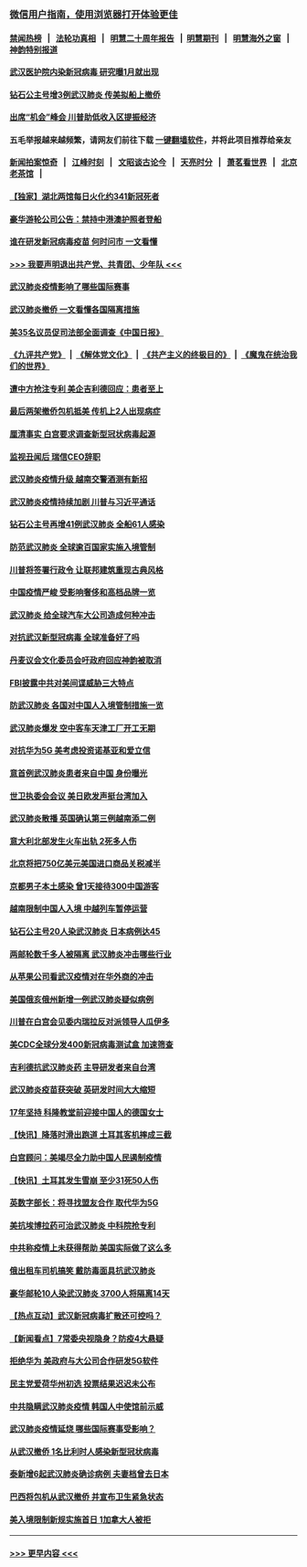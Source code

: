 ### [微信用户指南，使用浏览器打开体验更佳](https://github.com/gfw-breaker/banned-news1/blob/master/indexes/wechat-guide.md?t=0)
#### [禁闻热榜](热点新闻.md?t=0)  &nbsp;&nbsp;|&nbsp;&nbsp; [法轮功真相](https://github.com/gfw-breaker/truth/blob/master/README.md?t=0) &nbsp;&nbsp;|&nbsp;&nbsp; [明慧二十周年报告](https://github.com/gfw-breaker/mh-reports/blob/master/README.md?t=0) &nbsp;&nbsp;|&nbsp;&nbsp;[明慧期刊](https://github.com/gfw-breaker/mh-qikan) &nbsp;&nbsp;|&nbsp;&nbsp; [明慧海外之窗](https://github.com/gfw-breaker/mh-news/blob/master/README.md?t=0) &nbsp;&nbsp;|&nbsp;&nbsp; [神韵特别报道](https://github.com/gfw-breaker/mh-news/blob/master/shenyun.md?t=0)
#### [武汉医护院内染新冠病毒 研究曝1月就出现](../pages/nsc418/n11852928.md?t=02081644) 
#### [钻石公主号增3例武汉肺炎 传美拟船上撤侨](../pages/nsc418/n11853240.md?t=02081644) 
#### [出席“机会”峰会 川普助低收入区提振经济](../pages/nsc418/n11853232.md?t=02081644) 
#### 五毛举报越来越频繁，请网友们前往下载 [一键翻墙软件](https://github.com/gfw-breaker/ssr-accounts)，并将此项目推荐给亲友
#### [新闻拍案惊奇](https://github.com/gfw-breaker/banned-news1/blob/master/pages/link4.md) &nbsp;&nbsp;|&nbsp;&nbsp; [江峰时刻](https://github.com/gfw-breaker/banned-news1/blob/master/pages/link4.md) &nbsp;&nbsp;|&nbsp;&nbsp; [文昭谈古论今](https://github.com/gfw-breaker/banned-news1/blob/master/pages/link4.md) &nbsp;&nbsp;|&nbsp;&nbsp; [天亮时分](https://github.com/gfw-breaker/banned-news1/blob/master/pages/link4.md) &nbsp;&nbsp;|&nbsp;&nbsp; [萧茗看世界](https://github.com/gfw-breaker/banned-news1/blob/master/pages/link4.md) &nbsp;&nbsp;|&nbsp;&nbsp; [北京老茶馆](https://github.com/gfw-breaker/banned-news1/blob/master/pages/link4.md) &nbsp;&nbsp;|&nbsp;&nbsp; 
#### [【独家】湖北两馆每日火化约341新冠死者](../pages/nsc418/n11845444.md?t=02081644) 
#### [豪华游轮公司公告：禁持中港澳护照者登船](../pages/nsc418/n11852761.md?t=02081644) 
#### [谁在研发新冠病毒疫苗 何时问市 一文看懂](../pages/nsc418/n11852840.md?t=02081644) 
#### [>>> 我要声明退出共产党、共青团、少年队 <<<](https://github.com/begood0513/goodnews/blob/master/quit/letter.md) 
#### [武汉肺炎疫情影响了哪些国际赛事](../pages/nsc418/n11852441.md?t=02081644) 
#### [武汉肺炎撤侨 一文看懂各国隔离措施](../pages/nsc418/n11844216.md?t=02081644) 
#### [美35名议员促司法部全面调查《中国日报》](../pages/nsc418/n11852435.md?t=02081644) 
#### [《九评共产党》](https://github.com/begood0513/9ping.md/blob/master/README.md) &nbsp;|&nbsp; [《解体党文化》](../../../../jtdwh.md/blob/master/README.md)  &nbsp;|&nbsp; [《共产主义的终极目的》](../../../../gczydzjmd.md/blob/master/README.md) &nbsp;|&nbsp; [《魔鬼在统治我们的世界》](../../../../mgztzwmdsj.md/blob/master/README.md) 
#### [遭中方抢注专利 美企吉利德回应：患者至上](../pages/nsc418/n11852037.md?t=02081644) 
#### [最后两架撤侨包机抵美 传机上2人出现病症](../pages/nsc418/n11852173.md?t=02081644) 
#### [厘清事实 白宫要求调查新型冠状病毒起源](../pages/nsc418/n11852106.md?t=02081644) 
#### [监视丑闻后 瑞信CEO辞职](../pages/nsc418/n11852127.md?t=02081644) 
#### [武汉肺炎疫情升级 越南交警酒测有新招](../pages/nsc418/n11851632.md?t=02081644) 
#### [武汉肺炎疫情持续加剧 川普与习近平通话](../pages/nsc418/n11851613.md?t=02081644) 
#### [钻石公主号再增41例武汉肺炎 全船61人感染](../pages/nsc418/n11850401.md?t=02081644) 
#### [防范武汉肺炎 全球逾百国家实施入境管制](../pages/nsc418/n11850557.md?t=02081644) 
#### [川普将签署行政令 让联邦建筑重现古典风格](../pages/nsc418/n11850654.md?t=02081644) 
#### [中国疫情严峻 受影响奢侈和高档品牌一览](../pages/nsc418/n11850319.md?t=02081644) 
#### [武汉肺炎 给全球汽车大公司造成何种冲击](../pages/nsc418/n11850056.md?t=02081644) 
#### [对抗武汉新型冠病毒 全球准备好了吗](../pages/nsc418/n11850142.md?t=02081644) 
#### [丹麦议会文化委员会吁政府回应神韵被取消](../pages/nsc418/n11849312.md?t=02081644) 
#### [FBI披露中共对美间谍威胁三大特点](../pages/nsc418/n11849700.md?t=02081644) 
#### [防武汉肺炎 各国对中国人入境管制措施一览](../pages/nsc418/n11838726.md?t=02081644) 
#### [武汉肺炎爆发 空中客车天津工厂开工无期](../pages/nsc418/n11849634.md?t=02081644) 
#### [对抗华为5G 美考虑投资诺基亚和爱立信](../pages/nsc418/n11849510.md?t=02081644) 
#### [意首例武汉肺炎患者来自中国 身份曝光](../pages/nsc418/n11849454.md?t=02081644) 
#### [世卫执委会会议 美日欧发声挺台湾加入](../pages/nsc418/n11849433.md?t=02081644) 
#### [武汉肺炎散播 英国确认第三例越南添二例](../pages/nsc418/n11849439.md?t=02081644) 
#### [意大利北部发生火车出轨 2死多人伤](../pages/nsc418/n11848999.md?t=02081644) 
#### [北京将把750亿美元美国进口商品关税减半](../pages/nsc418/n11848896.md?t=02081644) 
#### [京都男子本土感染 曾1天接待300中国游客](../pages/nsc418/n11848641.md?t=02081644) 
#### [越南限制中国人入境 中越列车暂停运营](../pages/nsc418/n11847844.md?t=02081644) 
#### [钻石公主号20人染武汉肺炎 日本病例达45](../pages/nsc418/n11847823.md?t=02081644) 
#### [两邮轮数千多人被隔离 武汉肺炎冲击哪些行业](../pages/nsc418/n11847456.md?t=02081644) 
#### [从苹果公司看武汉疫情对在华外商的冲击](../pages/nsc418/n11847586.md?t=02081644) 
#### [美国俄亥俄州新增一例武汉肺炎疑似病例](../pages/nsc418/n11847714.md?t=02081644) 
#### [川普在白宫会见委内瑞拉反对派领导人瓜伊多](../pages/nsc418/n11847391.md?t=02081644) 
#### [美CDC全球分发400新冠病毒测试盒 加速筛查](../pages/nsc418/n11847260.md?t=02081644) 
#### [吉利德抗武汉肺炎药 主导研发者来自台湾](../pages/nsc418/n11847064.md?t=02081644) 
#### [武汉肺炎疫苗获突破 英研发时间大大缩短](../pages/nsc418/n11846915.md?t=02081644) 
#### [17年坚持 科隆教堂前迎接中国人的德国女士](../pages/nsc418/n11846781.md?t=02081644) 
#### [【快讯】降落时滑出跑道 土耳其客机摔成三截](../pages/nsc418/n11847021.md?t=02081644) 
#### [白宫顾问：美竭尽全力助中国人民遏制疫情](../pages/nsc418/n11846756.md?t=02081644) 
#### [【快讯】土耳其发生雪崩 至少31死50人伤](../pages/nsc418/n11846680.md?t=02081644) 
#### [英数字部长：将寻找盟友合作 取代华为5G](../pages/nsc418/n11846485.md?t=02081644) 
#### [美抗埃博拉药可治武汉肺炎 中科院抢专利](../pages/nsc418/n11846409.md?t=02081644) 
#### [中共称疫情上未获得帮助 美国实际做了这么多](../pages/nsc418/n11846008.md?t=02081644) 
#### [俄出租车司机搞笑 戴防毒面具抗武汉肺炎](../pages/nsc418/n11845703.md?t=02081644) 
#### [豪华邮轮10人染武汉肺炎 3700人将隔离14天](../pages/nsc418/n11845543.md?t=02081644) 
#### [【热点互动】武汉新冠病毒扩散还可控吗？](../pages/nsc418/n11844750.md?t=02081644) 
#### [【新闻看点】7常委央视隐身？防疫4大悬疑](../pages/nsc418/n11844611.md?t=02081644) 
#### [拒绝华为 美政府与大公司合作研发5G软件](../pages/nsc418/n11844625.md?t=02081644) 
#### [民主党爱荷华州初选 投票结果迟迟未公布](../pages/nsc418/n11844207.md?t=02081644) 
#### [中共隐瞒武汉肺炎疫情 韩国人中使馆前示威](../pages/nsc418/n11844084.md?t=02081644) 
#### [武汉肺炎疫情延烧 哪些国际赛事受影响？](../pages/nsc418/n11843958.md?t=02081644) 
#### [从武汉撤侨 1名比利时人感染新型冠状病毒](../pages/nsc418/n11843977.md?t=02081644) 
#### [泰新增6起武汉肺炎确诊病例 夫妻档曾去日本](../pages/nsc418/n11843900.md?t=02081644) 
#### [巴西将包机从武汉撤侨 并宣布卫生紧急状态](../pages/nsc418/n11843418.md?t=02081644) 
#### [美入境限制新规实施首日 1加拿大人被拒](../pages/nsc418/n11843058.md?t=02081644) 

----
#### [ >>> 更早内容 <<< ](../indexes/nsc418-earlier.md)
